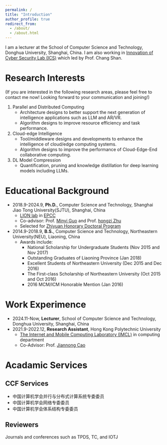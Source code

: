 ```yaml
---
permalink: /
title: "Introduction"
author_profile: true
redirect_from: 
  - /about/
  - /about.html
---
```


I am a lecturer at the School of Computer Science and Technology, Donghua University, Shanghai, China. I am also working in [Innovation of Cyber Security Lab (ICS)](https://dhuicslab.github.io/) which led by Prof. Chang Shan. 

Research Interests
======
(If you are interested in the following research areas, please feel free to contact me now! Looking forward to your communication and joining!)
1. Parallel and Distributed Computing
   - Architecture designs to better support the next generation of intelligence applications such as LLM and AR/VR.
   - Algorithm designs to improve resource efficiency and task performance.
2. Cloud-edge Intelligence
   - Tool/middleware designs and developments to enhance the intelligence of cloud/edge computing systems.
   - Algorithm designs to improve the performance of Cloud-Edge-End collaborative computing.
3. DL Model Compression
   - Quantification, pruning and knowledge distillation for deep learning models including LLMs.

Educational Background
======
- 2018.9-2024.9, **Ph.D.**, Computer Science and Technology, Shanghai Jiao Tong University(SJTU), Shanghai, China
    - [LION lab](https://lion.sjtu.edu.cn/) in [EPCC](http://epcc.sjtu.edu.cn/)
    - Co-advisor: Prof. [Minyi Guo](https://cs.sjtu.edu.cn/~guo-my/) and Prof. [hongzi Zhu](https://lion.sjtu.edu.cn/member/memberDetail?id=12)
    - Selected for [Zhiyuan Honorary Doctoral Program](https://www.gs.sjtu.edu.cn/zljs/bsszyryjh.htm)
- 2014.9-2018.9, **B.S.**, Computer Science and Technology, Northeastern University(NEU), Liaoning, China
    - Awards include:
        * National Scholarship for Undergraduate Students (Nov 2015 and Nov 2017)
        * Outstanding Graduates of Liaoning Province (Jan 2018)
        * Excellent Students of Northeastern University (Dec 2015 and Dec 2016)
        * The First-class Scholarship of Northeastern University (Oct 2015 and Oct 2016)
        * 2016 MCM/ICM Honorable Mention (Jan 2016)

Work Experimence
======
- 2024.11-Now, **Lecturer**, School of Computer Science and Technology, Donghua University, Shanghai, China
- 2021.9-2022.12, **Research Assistant**, Hong Kong Polytechnic University
    - [The Internet and Mobile Computing Laboratory (IMCL)](https://www4.comp.polyu.edu.hk/~labimcl/index.html) in computing department
    - Co-Advisor: Prof. [Jiannong Cao](https://www4.comp.polyu.edu.hk/~labimcl/director.html)
      
Acadamic Services
======

CCF Services
------
- 中国计算机学会并行与分布式计算系统专委委员
- 中国计算机学会网络专委委员
- 中国计算机学会体系结构专委委员

Reviewers
------
Journals and conferences such as TPDS, TC, and IOTJ

